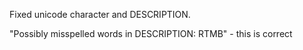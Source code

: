 Fixed unicode character and DESCRIPTION.

"Possibly misspelled words in DESCRIPTION: RTMB" - this is correct


